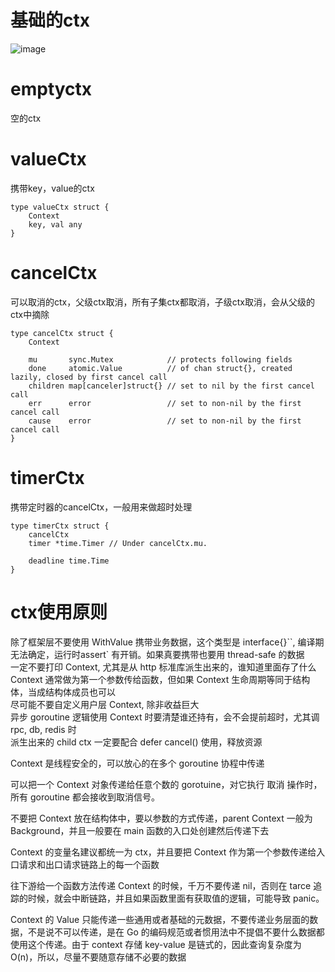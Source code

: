 # 基础的ctx
![image](https://github.com/user-attachments/assets/d9e6527f-08bb-4e27-b2c8-a06fedca04c7)


# emptyctx
空的ctx  

# valueCtx
携带key，value的ctx  
```
type valueCtx struct {
	Context
	key, val any
}
```

# cancelCtx
可以取消的ctx，父级ctx取消，所有子集ctx都取消，子级ctx取消，会从父级的ctx中摘除  
```
type cancelCtx struct {
	Context

	mu       sync.Mutex            // protects following fields
	done     atomic.Value          // of chan struct{}, created lazily, closed by first cancel call
	children map[canceler]struct{} // set to nil by the first cancel call
	err      error                 // set to non-nil by the first cancel call
	cause    error                 // set to non-nil by the first cancel call
}
```

# timerCtx
携带定时器的cancelCtx，一般用来做超时处理  
```
type timerCtx struct {
	cancelCtx
	timer *time.Timer // Under cancelCtx.mu.

	deadline time.Time
}
```

# ctx使用原则
除了框架层不要使用 WithValue 携带业务数据，这个类型是 interface{}``, 编译期无法确定，运行时assert` 有开销。如果真要携带也要用 thread-safe 的数据  
一定不要打印 Context, 尤其是从 http 标准库派生出来的，谁知道里面存了什么  
Context 通常做为第一个参数传给函数，但如果 Context 生命周期等同于结构体，当成结构体成员也可以  
尽可能不要自定义用户层 Context, 除非收益巨大  
异步 goroutine 逻辑使用 Context 时要清楚谁还持有，会不会提前超时，尤其调 rpc, db, redis 时  
派生出来的 child ctx 一定要配合 defer cancel() 使用，释放资源  
 
Context 是线程安全的，可以放心的在多个 goroutine 协程中传递  


可以把一个 Context 对象传递给任意个数的 gorotuine，对它执行 取消 操作时，所有 goroutine 都会接收到取消信号。  


不要把 Context 放在结构体中，要以参数的方式传递，parent Context 一般为Background，并且一般要在 main 函数的入口处创建然后传递下去  


Context 的变量名建议都统一为 ctx，并且要把 Context 作为第一个参数传递给入口请求和出口请求链路上的每一个函数  


往下游给一个函数方法传递 Context 的时候，千万不要传递 nil，否则在 tarce 追踪的时候，就会中断链路，并且如果函数里面有获取值的逻辑，可能导致 panic。  


Context 的 Value 只能传递一些通用或者基础的元数据，不要传递业务层面的数据，不是说不可以传递，是在 Go 的编码规范或者惯用法中不提倡不要什么数据都使用这个传递。由于 context 存储 key-value 是链式的，因此查询复杂度为O(n)，所以，尽量不要随意存储不必要的数据   
